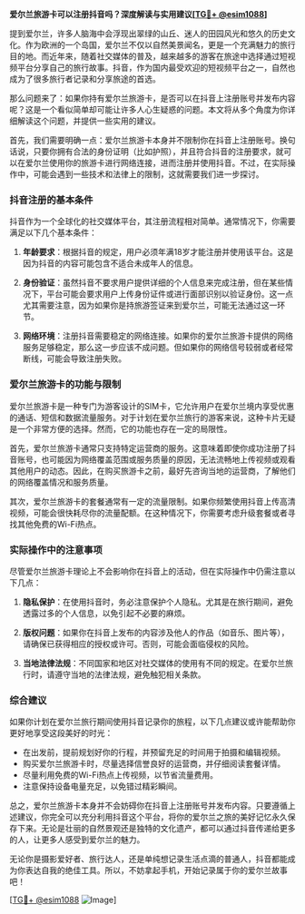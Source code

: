 **爱尔兰旅游卡可以注册抖音吗？深度解读与实用建议[[TG💪+ @esim1088](https://t.me/s/esim1088)]**

提到爱尔兰，许多人脑海中会浮现出翠绿的山丘、迷人的田园风光和悠久的历史文化。作为欧洲的一个岛国，爱尔兰不仅以自然美景闻名，更是一个充满魅力的旅行目的地。而近年来，随着社交媒体的普及，越来越多的游客在旅途中选择通过短视频平台分享自己的旅行故事。抖音，作为国内最受欢迎的短视频平台之一，自然也成为了很多旅行者记录和分享旅途的首选。

那么问题来了：如果你持有爱尔兰旅游卡，是否可以在抖音上注册账号并发布内容呢？这是一个看似简单却可能让许多人心生疑惑的问题。本文将从多个角度为你详细解读这个问题，并提供一些实用的建议。

首先，我们需要明确一点：爱尔兰旅游卡本身并不限制你在抖音上注册账号。换句话说，只要你拥有合法的身份证明（比如护照），并且符合抖音的注册要求，就可以在爱尔兰使用你的旅游卡进行网络连接，进而注册并使用抖音。不过，在实际操作中，可能会遇到一些技术和法律上的限制，这就需要我们进一步探讨。

### 抖音注册的基本条件

抖音作为一个全球化的社交媒体平台，其注册流程相对简单。通常情况下，你需要满足以下几个基本条件：

1. **年龄要求**：根据抖音的规定，用户必须年满18岁才能注册并使用该平台。这是因为抖音的内容可能包含不适合未成年人的信息。
   
2. **身份验证**：虽然抖音不要求用户提供详细的个人信息来完成注册，但在某些情况下，平台可能会要求用户上传身份证件或进行面部识别以验证身份。这一点尤其需要注意，因为如果你是持旅游签证来到爱尔兰，可能无法通过这一环节。

3. **网络环境**：注册抖音需要稳定的网络连接。如果你的爱尔兰旅游卡提供的网络服务足够稳定，那么这一步应该不成问题。但如果你的网络信号较弱或者经常断线，可能会导致注册失败。

### 爱尔兰旅游卡的功能与限制

爱尔兰旅游卡是一种专门为游客设计的SIM卡，它允许用户在爱尔兰境内享受优惠的通话、短信和数据流量服务。对于计划在爱尔兰旅行的游客来说，这种卡片无疑是一个非常方便的选择。然而，它的功能也存在一定的局限性。

首先，爱尔兰旅游卡通常只支持特定运营商的服务。这意味着即使你成功注册了抖音账号，也可能因为网络覆盖范围或服务质量的原因，无法流畅地上传视频或观看其他用户的动态。因此，在购买旅游卡之前，最好先咨询当地的运营商，了解他们的网络覆盖情况和服务质量。

其次，爱尔兰旅游卡的套餐通常有一定的流量限制。如果你频繁使用抖音上传高清视频，可能会很快耗尽你的流量配额。在这种情况下，你需要考虑升级套餐或者寻找其他免费的Wi-Fi热点。

### 实际操作中的注意事项

尽管爱尔兰旅游卡理论上不会影响你在抖音上的活动，但在实际操作中仍需注意以下几点：

1. **隐私保护**：在使用抖音时，务必注意保护个人隐私。尤其是在旅行期间，避免透露过多的个人信息，以免引起不必要的麻烦。

2. **版权问题**：如果你在抖音上发布的内容涉及他人的作品（如音乐、图片等），请确保已获得相应的授权或许可。否则，可能会面临侵权的风险。

3. **当地法律法规**：不同国家和地区对社交媒体的使用有不同的规定。在爱尔兰旅行时，请遵守当地的法律法规，避免触犯相关条款。

### 综合建议

如果你计划在爱尔兰旅行期间使用抖音记录你的旅程，以下几点建议或许能帮助你更好地享受这段美好的时光：

- 在出发前，提前规划好你的行程，并预留充足的时间用于拍摄和编辑视频。
- 购买爱尔兰旅游卡时，尽量选择信誉良好的运营商，并仔细阅读套餐详情。
- 尽量利用免费的Wi-Fi热点上传视频，以节省流量费用。
- 注意保持设备电量充足，以免错过精彩瞬间。

总之，爱尔兰旅游卡本身并不会妨碍你在抖音上注册账号并发布内容。只要遵循上述建议，你完全可以充分利用抖音这个平台，将你的爱尔兰之旅的美好记忆永久保存下来。无论是壮丽的自然景观还是独特的文化遗产，都可以通过抖音传递给更多的人，让更多人感受到爱尔兰的魅力。

无论你是摄影爱好者、旅行达人，还是单纯想记录生活点滴的普通人，抖音都能成为你表达自我的绝佳工具。所以，不妨拿起手机，开始记录属于你的爱尔兰故事吧！

[[TG💪+ @esim1088](https://t.me/s/esim1088) ![Image](https://i.postimg.cc/4NQfJmqS/Snipaste-2025-05-13-00-14-12.png)]